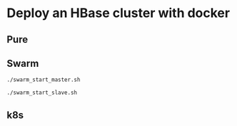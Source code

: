 # Deploy an HBase cluster with docker

## Pure

## Swarm

```bash
./swarm_start_master.sh

./swarm_start_slave.sh
```

## k8s
